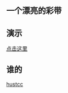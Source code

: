 ## 一个漂亮的彩带

## 演示
[点击这里](https://hwjy.github.io/ribbon/)

## 谁的
[hustcc](https://github.com/hustcc/ribbon.js)
